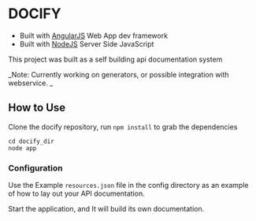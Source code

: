 # DOCIFY

* Built with [AngularJS](http://angularjs.org/) Web App dev framework
* Built with [NodeJS](http://nodejs.org/) Server Side JavaScript


This project was built as a self building api documentation system

_Note: 
Currently working on generators, or possible integration with webservice.
_

## How to Use

Clone the docify repository, run `npm install` to grab the dependencies
```shell
cd docify_dir
node app
```

### Configuration
Use the Example `resources.json` file in the config directory as an example
of how to lay out your API documentation.

Start the application, and It will build its own documentation.
